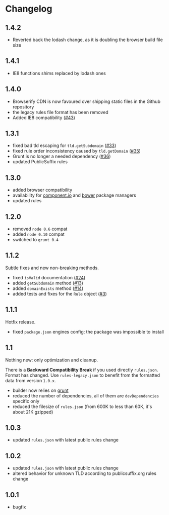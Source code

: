 # Changelog

## 1.4.2

* Reverted back the lodash change, as it is doubling the browser build file size

## 1.4.1

* IE8 functions shims replaced by lodash ones

## 1.4.0

* Browserify CDN is now favoured over shipping static files in the Github repository
* the legacy rules file format has been removed
* Added IE8 compatibility ([#43](https://github.com/oncletom/tld.js/pull/43))

## 1.3.1

* fixed bad tld escaping for `tld.getSubdomain` ([#33](https://github.com/oncletom/tld.js/issue/33))
* fixed rule order inconsistency caused by `tld.getDomain` ([#35](https://github.com/oncletom/tld.js/issue/35))
* Grunt is no longer a needed dependency ([#36](https://github.com/oncletom/tld.js/issue/36))
* updated PublicSuffix rules

## 1.3.0

* added browser compatibility
* availability for [component.io](http://component.io/) and [bower](http://bower.io/) package managers
* updated rules

## 1.2.0

* removed `node 0.6` compat
* added `node 0.10` compat
* switched to `grunt 0.4`

## 1.1.2

Subtle fixes and new non-breaking methods.

* fixed `isValid` documentation ([#24](https://github.com/oncletom/tld.js/issue/24))
* added `getSubdomain` method ([#13](https://github.com/oncletom/tld.js/issue/13))
* added `domainExists` method ([#14](https://github.com/oncletom/tld.js/issue/14))
* added tests and fixes for the `Rule` object ([#3](https://github.com/oncletom/tld.js/issue/3))

## 1.1.1

Hotfix release.

* fixed `package.json` engines config; the package was impossible to install

## 1.1

Nothing new: only optimization and cleanup.

There is a **Backward Compatibility Break** if you used directly `rules.json`. Format has changed.
Use `rules-legacy.json` to benefit from the formatted data from version `1.0.x`.

* builder now relies on [grunt](http://gruntjs.com/)
* reduced the number of dependencies, all of them are `devDependencies` specific only
* reduced the filesize of `rules.json` (from 600K to less than 60K, it's about 21K gzipped)

## 1.0.3

* updated `rules.json` with latest public rules change

## 1.0.2

* updated `rules.json` with latest public rules change
* altered behavior for unknown TLD according to publicsuffix.org rules change

## 1.0.1

* bugfix
